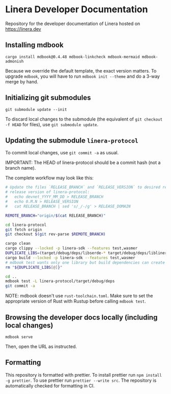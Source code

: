 # Linera Developer Documentation

Repository for the developer documentation of Linera hosted on https://linera.dev

## Installing mdbook

```
cargo install mdbook@0.4.48 mdbook-linkcheck mdbook-mermaid mdbook-admonish
```

Because we override the default template, the exact version matters. To upgrade `mdbook`,
you will have to run `mdbook init --theme` and do a 3-way merge by hand.

## Initializing git submodules

```
git submodule update --init
```

To discard local changes to the submodule (the equivalent of `git checkout -f HEAD` for
files), use `git submodule update`.

## Updating the submodule `linera-protocol`

To commit local changes, use `git commit -a` as usual.

IMPORTANT: The HEAD of linera-protocol should be a commit hash (not a branch name).

The complete workflow may look like this:

```bash
# Update the files `RELEASE_BRANCH` and `RELEASE_VERSION` to desired release branch and
# release version of linera-protocol:
#   echo devnet_YYYY_MM_DD > RELEASE_BRANCH
#   echo 0.M.N > RELEASE_VERSION
#   cat RELEASE_BRANCH | sed 's/_/-/g' > RELEASE_DOMAIN

REMOTE_BRANCH="origin/$(cat RELEASE_BRANCH)"

cd linera-protocol
git fetch origin
git checkout $(git rev-parse $REMOTE_BRANCH)

cargo clean
cargo clippy --locked -p linera-sdk --features test,wasmer
DUPLICATE_LIBS=(target/debug/deps/libserde-* target/debug/deps/liblinera_sdk-*)
cargo build --locked -p linera-sdk --features test,wasmer
# mdbook test wants only one library but build dependencies can create duplicates.
rm "${DUPLICATE_LIBS[@]}"

cd ..
mdbook test -L linera-protocol/target/debug/deps
git commit -a
```

NOTE: mdbook doesn't use `rust-toolchain.toml`. Make sure to set the appropriate version
of Rust with Rustup before calling `mdbook test`.

## Browsing the developer docs locally (including local changes)

```
mdbook serve
```
Then, open the URL as instructed.

## Formatting

This repository is formatted with prettier. To install prettier run `npm install -g
prettier`. To use prettier run `prettier --write src`. The repository is automatically
checked for formatting in CI.
